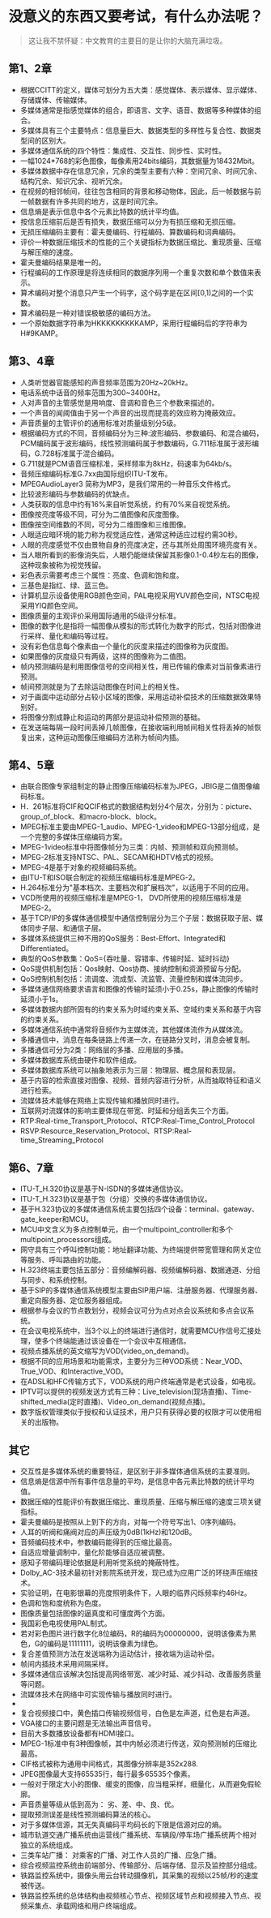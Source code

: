 # 没意义的东西又要考试，有什么办法呢？

> 这让我不禁怀疑：中文教育的主要目的是让你的大脑充满垃圾。

## 第1、2章

* 根据CCITT的定义，媒体可划分为五大类：感觉媒体、表示媒体、显示媒体、存储媒体、传输媒体。
* 多媒体通常是指感觉媒体的组合，即语言、文字、语音、数据等多种媒体的组合。
* 多媒体具有三个主要特点：信息量巨大、数据类型的多样性与复合性、数据类型间的区别大。
* 多媒体通信系统的四个特性：集成性、交互性、同步性、实时性。
* 一幅1024*768的彩色图像，每像素用24bits编码，其数据量为18432Mbit。
* 多媒体数据中存在信息冗余，冗余的类型主要有六种：空间冗余、时间冗余、结构冗余、知识冗余、视听冗余。
* 在视频的相邻帧间，往往包含相同的背景和移动物体，因此，后一帧数据与前一帧数据有许多共同的地方，这是时间冗余。
* 信息熵是表示信息中各个元素比特数的统计平均值。
* 按信息压缩前后是否有损失，数据压缩可以分为有损压缩和无损压缩。
* 无损压缩编码主要有：霍夫曼编码、行程编码、算数编码和词典编码。
* 评价一种数据压缩技术的性能的三个关键指标为数据压缩比、重现质量、压缩与解压缩的速度。
* 霍夫曼编码结果是唯一的。
* 行程编码的工作原理是将连续相同的数据序列用一个重复次数和单个数值来表示。
* 算术编码对整个消息只产生一个码字，这个码字是在区间[0,1)之间的一个实数。
* 算术编码是一种对错误极敏感的编码方法。
* 一个原始数据字符串为HKKKKKKKKKAMP，采用行程编码后的字符串为H#9KAMP。

## 第3、4章

* 人类听觉器官能感知的声音频率范围为20Hz~20kHz。
* 电话系统中话音的频率范围为300~3400Hz。
* 人对声音的主管感觉是用响度、音调和音色三个参数来描述的。
* 一个声音的闻阈值由于另一个声音的出现而提高的效应称为掩蔽效应。
* 声音质量的主管评价的通用标准对质量级别分5级。
* 根据编码方式的不同，音频编码分为三种:波形编码、参数编码、和混合编码，PCM编码属于波形编码，线性预测编码属于参数编码，G.711标准属于波形编码，G.728标准属于混合编码。
* G.711就是PCM语音压缩标准，采样频率为8kHz，码速率为64kb/s。
* 音频压缩编码标准G.7xx由国际组织ITU-T发布。
* MPEGAudioLayer3 简称为MP3，是我们常用的一种音乐文件格式。
* 比较波形编码与参数编码的优缺点。
* 人类获取的信息中约有16%来自听觉系统，约有70%来自视觉系统。
* 图像按亮度等级不同，可分为二值图像和灰度图像。
* 图像按空间维数的不同，可分为二维图像和三维图像。
* 人眼适应暗环境的能力称为视觉适应性，通常这种适应过程约需30秒。
* 人眼的亮度感觉不仅由景物自身的亮度决定，还与其所处周围环境亮度有关。
* 当人眼所看到的影像消失后，人眼仍能继续保留其影像0.1-0.4秒左右的图像，这种现象被称为视觉残留。
* 彩色表示需要考虑三个属性：亮度、色调和饱和度。
* 三基色是指红、绿、蓝三色。
* 计算机显示设备使用RGB颜色空间，PAL电视采用YUV颜色空间，NTSC电视采用YIQ颜色空间。
* 图像质量的主观评价采用国际通用的5级评分标准。
* 图像的数字化是指将一幅图像从模拟的形式转化为数字的形式，包括对图像进行采样、量化和编码等过程。
* 没有彩色信息每个像素由一个量化的灰度来描述的图像称为灰度图。
* 如果图像的灰度级只有两级，这样的图像称为二值图。
* 帧内预测编码是利用图像信号的空间相关性，用已传输的像素对当前像素进行预测。
* 帧间预测就是为了去除运动图像在时间上的相关性。
* 对于画面中运动部分占较小区域的图像，采用运动补偿技术的压缩数据效果特别好。
* 将图像分割成静止和运动的两部分是运动补偿预测的基础。
* 在发送端每隔一段时间丢掉几帧图像，在接收端利用帧间相关性将丢掉的帧恢复出来，这种运动图像压缩编码方法称为帧间内插。

## 第4、5章

* 由联合图像专家组制定的静止图像压缩编码标准为JPEG，JBIG是二值图像编码标准。
* H．261标准将CIF和QCIF格式的数据结构划分4个层次，分别为：picture、group_of_block、和macro-block、block。
* MPEG标准主要由MPEG-1_audio、MPEG-1_video和MPEG-13部分组成，是一个完整的多媒体压缩编码方案。
* MPEG-1video标准中将图像帧分为三类：内帧、预测帧和双向预测帧。 
* MPEG-2标准支持NTSC、PAL、SECAM和HDTV格式的视频。
* MPEG-4是基于对象的视频编码系统。
* 由ITU-T和ISO联合制定的视频压缩编码标准是MPEG-2。
* H.264标准分为"基本档次、主要档次和扩展档次"，以适用于不同的应用。
* VCD所使用的视频压缩标准是MPEG-1， DVD所使用的视频压缩标准是MPEG-2。 
* 基于TCP/IP的多媒体通信模型中通信控制层分为三个子层：数据获取子层、媒体同步子层、和通信子层。
* 多媒体系统提供三种不用的QoS服务：Best-Effort、Integrated和Differentiated。
* 典型的QoS参数集：QoS={吞吐量、容错率、传输时延、延时抖动}
* QoS提供机制包括：Qos映射、Qos协商、接纳控制和资源预留与分配。
* QoS控制机制包括：流调度、流成型、流监管、流量控制和媒体流同步。
* 多媒体通信网络要求语言和图像的传输时延须小于0.25s，静止图像的传输时延须小于1s。
* 多媒体数据内部所固有的约束关系为时域约束关系、空域约束关系和基于内容的约束关系。
* 多媒体通信系统中通常将音频作为主媒体流，其他媒体流作为从媒体流。
* 多播通信中，消息在每条链路上传递一次，在链路分叉时，消息会被复制。
* 多播通信可分为2类：网络层的多播、应用层的多播。
* 多媒体数据库系统由硬件和软件组成。
* 多媒体数据库系统可以抽象地表示为三层：物理层、概念层和表现层。
* 基于内容的检索直接对图像、视频、音频内容进行分析，从而抽取特征和语义进行检索。
* 流媒体技术能够在网络上实现传输和播放同时进行。
* 互联网对流媒体的影响主要体现在带宽、时延和分组丢失三个方面。
* RTP:Real-time_Transport_Protocol、RTCP:Real-Time_Control_Protocol
* RSVP:Resource_Reservation_Protocol、RTSP:Real-time_Streaming_Protocol

## 第6、7章

* ITU-T_H.320协议是基于N-ISDN的多媒体通信协议。
* ITU-T_H.323协议是基于包（分组）交换的多媒体通信协议。
* 基于H.323协议的多媒体通信系统主要包括四个设备：terminal、gateway、gate_keeper和MCU。
* MCU中文含义为多点控制单元，由一个multipoint_controller和多个multipoint_processors组成。
* 网守具有三个呼叫控制功能：地址翻译功能、为终端提供带宽管理和网关定位等服务、呼叫路由的功能。
* H.323终端主要包括五部分：音频编解码器、视频编解码器、数据通道、分组与同步、和系统控制。
* 基于SIP的多媒体通信系统模型主要由SIP用户端、注册服务器、代理服务器、重定向服务器、定位服务器组成。
* 根据参与会议的节点数划分，视频会议可分为点对点会议系统和多点会议系统。
* 在会议电视系统中，当3个以上的终端进行通信时，就需要MCU作信号汇接处理，使多个终端能通过该设备在一个会议中互相通信。
* 视频点播系统的英文缩写为VOD(video_on_demand)。
* 根据不同的应用场景和功能需求，主要分为三种VOD系统：Near_VOD、True_VOD、和Interactive_VOD。
* 在ADSL和HFC传输方式下，VOD系统的用户终端通常是老式设备，如电视。
* IPTV可以提供的视频发送方式有三种：Live_television(现场直播)、Time-shifted_media(定时直播)、Video_on_demand(视频点播)。
* 数字版权管理类似于授权和认证技术，用户只有获得必要的权限才可以使用相关的出版物。

## 其它

* 交互性是多媒体系统的重要特征，是区别于非多媒体通信系统的主要准则。
* 信息熵是信源中所有事件信息量的平均，是信息中各元素比特数的统计平均值。
* 数据压缩的性能评价有数据压缩比、重现质量、压缩与解压缩的速度三项关键指标。
* 霍夫曼编码是按照从上到下的方向，对每一个符号写出1、0序列编码。
* 人耳的听阀和痛阀对应的声压级为0dB(1kHz)和120dB。
* 音频编码技术中，参数编码能得到的压缩比最高。
* 自适应增量调制中，量化阶能够自适应被调整。
* 感知子带编码理论依据是利用听觉系统的掩蔽特性。
* Dolby_AC-3技术最初针对影院系统开发，现已成为应用广泛的环绕声压缩技术。
* 实验证明，在电影银幕的亮度照明条件下，人眼的临界闪烁频率约46Hz。
* 色调和饱和度统称为色度。
* 图像质量包括图像的逼真度和可懂度两个方面。
* 我国彩色电视使用PAL制式。
* 若对彩色图片进行数字化8位编码，R的编码为00000000，说明该像素为黑色，G的编码是11111111，说明该像素为绿色。
* 复合差值预测方法在发送端称为运动估计，接收端为运动补偿。
* 帧间内插技术采用间隔采样。
* 多媒体通信应该解决包括提高网络带宽、减少时延、减少抖动、改善服务质量等问题。
* 流媒体技术在网络中可实现传输与播放同时进行。
* 
* 复合视频接口中，黄色插口传输视频信号，白色是左声道，红色是右声道。
* VGA接口的主要问题是无法输出声音信号。
* 目前大多数播放设备都有HDMI接口。
* MPEG-1标准中有3种图像帧，其中内帧必须进行传送，双向预测帧的压缩比最高。
* CIF格式被称为通用中间格式，其图像分辨率是352x288.
* JPEG图像最大支持65535行，每行最多65535个像素。
* 一般对于限定大小的图像、缓变的图像，应当粗采样，细量化，从而避免假轮廓。
* 声音质量等级从低到高为： 劣、差、中、良、优。
* 提取预测误差是线性预测编码算法的核心。
* 对于多媒体信源，其无失真编码平均码长的下限是信源对应的熵。
* 城市轨道交通广播系统由运营线广播系统、车辆段/停车场广播系统两个相对独立的系统组成。
* 三类车站广播： 对乘客的广播、对工作人员的广播、应急广播。
* 综合视频监控系统由前端部分、传输部分、后端存储、显示及监控部分组成。
* 铁路监控系统中，摄像头用云台转动摄像机，其采集的视频以25帧/秒的速度被传送。
* 铁路监控系统的总体结构由视频核心节点、视频区域节点和视频接入节点、视频采集点、承载网络和用户终端组成。
